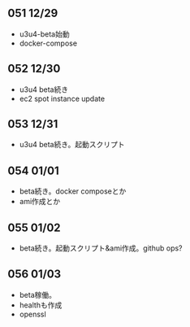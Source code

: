 ## 051 12/29
* u3u4-beta始動
* docker-compose

## 052 12/30
* u3u4 beta続き
* ec2 spot instance update

## 053 12/31
* u3u4 beta続き。起動スクリプト

## 054 01/01
* beta続き。docker composeとか
* ami作成とか

## 055 01/02
* beta続き。起動スクリプト&ami作成。github ops?

## 056 01/03
* beta稼働。
* healthも作成
* openssl
